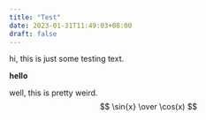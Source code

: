 ```yaml
---
title: "Test"
date: 2023-01-31T11:49:03+08:00
draft: false
---
```


hi, this is just some testing text.

**hello**

well, this is pretty weird.
$$
\sin{x} \over \cos(x)
$$




 



